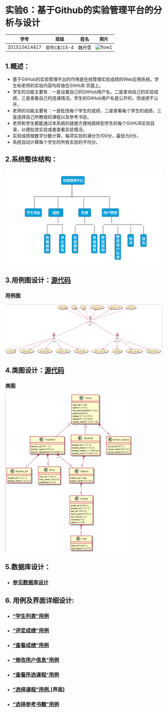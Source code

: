 
# 实验6：基于Github的实验管理平台的分析与设计
|学号|班级|姓名|照片|
|:-------:|:-------------: | :----------:|:---:|
|201510414417|软件(本)15-4|魏丹雪|![flow1](../myself.jpg)|

## 1.概述：
- 基于GitHub的实验管理平台的作用是在线管理实验成绩的Web应用系统。学生和老师的实验内容均存放在GitHUB
页面上。
- 学生的功能主要有：一是设置自己的GitHub用户名，二是查询自己的实验成绩，三是查看自己的选课情况。学生的GitHub用户名是公开的，但成绩不公开。
- 老师的功能主要有：一是批改每个学生的成绩，二是查看每个学生的成绩，三是选择自己所教授的课程以及参考书目。
- 老师和学生都能通过本系统的链接方便地跳转到学生的每个GitHUB实验目录，以便批改实验或者查看实验情况。
- 实验成绩按数字分数计算，每项实验的满分为100分，最低为0分。
- 系统自动计算每个学生的所有实验的平均分。

## 2.系统整体结构：
![usecase](系统总体结构.png)

## 3.用例图设计：[源代码](src/user_case.puml)
### 用例图
![usecase](实验六_用例图.PNG)

## 4.类图设计：[源代码](src/test_manage_class.puml)
### 类图
![usecase](类图.png)

## 5.数据库设计：
- ### [参见数据库设计](./数据库设计.md)

## 6. 用例及界面详细设计:
- ### [“学生列表”用例](./use_case/学生列表.md)
- ### [“评定成绩”用例](./use_case/评定成绩.md)
- ### [“查看成绩”用例](./use_case/查看成绩.md)
- ### [“修改用户信息”用例](./use_case/修改用户信息.md)
- ### [“查看所选课程”用例](./use_case/查看所选课程.md)
- ### [“选择课程”用例](./use_case/选择课程.md),[界面]
- ### [“选择参考书籍”用例](./use_case/选择参考书籍.md)
